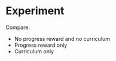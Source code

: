 # Experiment

Compare:
- No progress reward and no curriculum
- Progress reward only
- Curriculum only